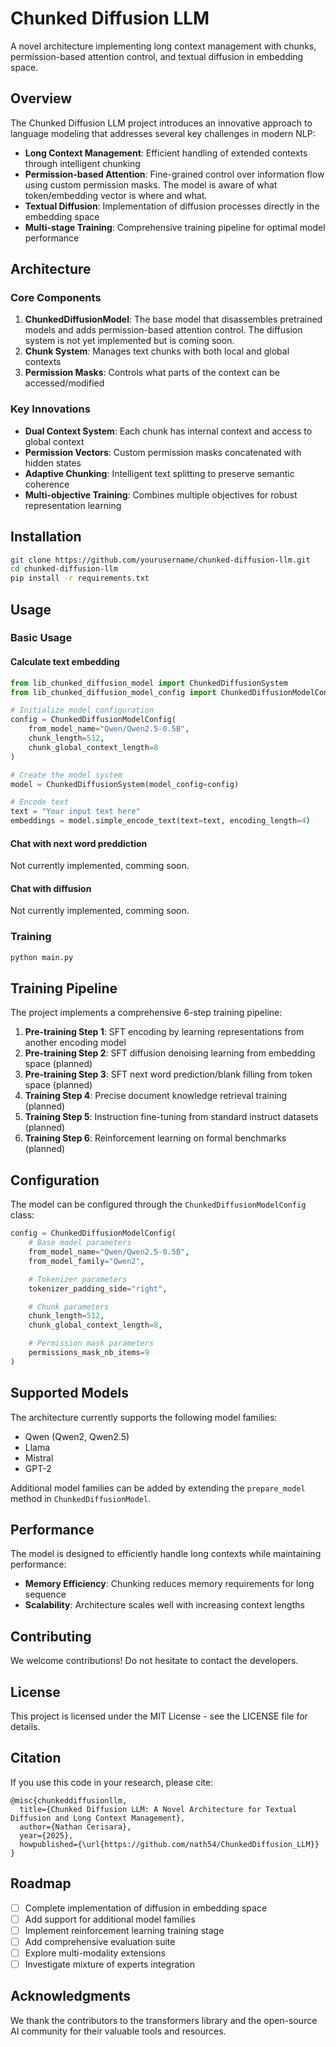 # Chunked Diffusion LLM

A novel architecture implementing long context management with chunks, permission-based attention control, and textual diffusion in embedding space.

## Overview

The Chunked Diffusion LLM project introduces an innovative approach to language modeling that addresses several key challenges in modern NLP:

- **Long Context Management**: Efficient handling of extended contexts through intelligent chunking
- **Permission-based Attention**: Fine-grained control over information flow using custom permission masks. The model is aware of what token/embedding vector is where and what.
- **Textual Diffusion**: Implementation of diffusion processes directly in the embedding space
- **Multi-stage Training**: Comprehensive training pipeline for optimal model performance

## Architecture

### Core Components

1. **ChunkedDiffusionModel**: The base model that disassembles pretrained models and adds permission-based attention control. The diffusion system is not yet implemented but is coming soon.
2. **Chunk System**: Manages text chunks with both local and global contexts
3. **Permission Masks**: Controls what parts of the context can be accessed/modified

### Key Innovations

- **Dual Context System**: Each chunk has internal context and access to global context
- **Permission Vectors**: Custom permission masks concatenated with hidden states
- **Adaptive Chunking**: Intelligent text splitting to preserve semantic coherence
- **Multi-objective Training**: Combines multiple objectives for robust representation learning

## Installation

```bash
git clone https://github.com/yourusername/chunked-diffusion-llm.git
cd chunked-diffusion-llm
pip install -r requirements.txt
```

## Usage

### Basic Usage

#### Calculate text embedding

```python
from lib_chunked_diffusion_model import ChunkedDiffusionSystem
from lib_chunked_diffusion_model_config import ChunkedDiffusionModelConfig

# Initialize model configuration
config = ChunkedDiffusionModelConfig(
    from_model_name="Qwen/Qwen2.5-0.5B",
    chunk_length=512,
    chunk_global_context_length=8
)

# Create the model system
model = ChunkedDiffusionSystem(model_config=config)

# Encode text
text = "Your input text here"
embeddings = model.simple_encode_text(text=text, encoding_length=4)
```

#### Chat with next word preddiction

Not currently implemented, comming soon.

#### Chat with diffusion

Not currently implemented, comming soon.

### Training

```sh
python main.py
```

## Training Pipeline

The project implements a comprehensive 6-step training pipeline:

1. **Pre-training Step 1**: SFT encoding by learning representations from another encoding model
2. **Pre-training Step 2**: SFT diffusion denoising learning from embedding space (planned)
3. **Pre-training Step 3**: SFT next word prediction/blank filling from token space (planned)
4. **Training Step 4**: Precise document knowledge retrieval training (planned)
5. **Training Step 5**: Instruction fine-tuning from standard instruct datasets (planned)
6. **Training Step 6**: Reinforcement learning on formal benchmarks (planned)

## Configuration

The model can be configured through the `ChunkedDiffusionModelConfig` class:

```python
config = ChunkedDiffusionModelConfig(
    # Base model parameters
    from_model_name="Qwen/Qwen2.5-0.5B",
    from_model_family="Qwen2",

    # Tokenizer parameters
    tokenizer_padding_side="right",

    # Chunk parameters
    chunk_length=512,
    chunk_global_context_length=8,

    # Permission mask parameters
    permissions_mask_nb_items=9
)
```

## Supported Models

The architecture currently supports the following model families:
- Qwen (Qwen2, Qwen2.5)
- Llama
- Mistral
- GPT-2

Additional model families can be added by extending the `prepare_model` method in `ChunkedDiffusionModel`.

## Performance

The model is designed to efficiently handle long contexts while maintaining performance:

- **Memory Efficiency**: Chunking reduces memory requirements for long sequence
- **Scalability**: Architecture scales well with increasing context lengths

## Contributing

We welcome contributions! Do not hesitate to contact the developers.

## License

This project is licensed under the MIT License - see the LICENSE file for details.

## Citation

If you use this code in your research, please cite:

```
@misc{chunkeddiffusionllm,
  title={Chunked Diffusion LLM: A Novel Architecture for Textual Diffusion and Long Context Management},
  author={Nathan Cerisara},
  year={2025},
  howpublished={\url{https://github.com/nath54/ChunkedDiffusion_LLM}}
}
```

## Roadmap

- [ ] Complete implementation of diffusion in embedding space
- [ ] Add support for additional model families
- [ ] Implement reinforcement learning training stage
- [ ] Add comprehensive evaluation suite
- [ ] Explore multi-modality extensions
- [ ] Investigate mixture of experts integration

## Acknowledgments

We thank the contributors to the transformers library and the open-source AI community for their valuable tools and resources.